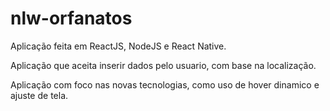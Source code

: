 # nlw-orfanatos

Aplicação feita em ReactJS, NodeJS e React Native.

Aplicação que aceita inserir dados pelo usuario, com base na localização.

Aplicação com foco nas novas tecnologias, como uso de hover dinamico e ajuste de tela.
